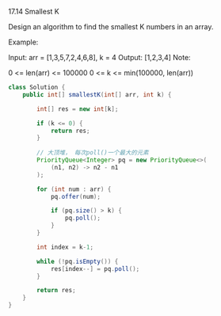 17.14 Smallest K

Design an algorithm to find the smallest K numbers in an array.

Example:

Input:  arr = [1,3,5,7,2,4,6,8], k = 4
Output:  [1,2,3,4]
Note:

0 <= len(arr) <= 100000
0 <= k <= min(100000, len(arr))

```java
class Solution {
    public int[] smallestK(int[] arr, int k) {

        int[] res = new int[k];

        if (k <= 0) {
            return res;
        }
    
        // 大顶堆， 每次poll()一个最大的元素
        PriorityQueue<Integer> pq = new PriorityQueue<>(
            (n1, n2) -> n2 - n1
        );

        for (int num : arr) {
            pq.offer(num);

            if (pq.size() > k) {
                pq.poll();
            }
        }

        int index = k-1;

        while (!pq.isEmpty()) {
            res[index--] = pq.poll();
        }

        return res;
    }
}
```

